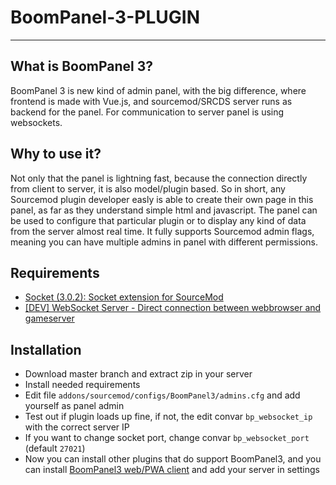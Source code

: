 # BoomPanel-3-PLUGIN
---

## What is BoomPanel 3?
BoomPanel 3 is new kind of admin panel, with the big difference, where frontend is made with Vue.js, and 
sourcemod/SRCDS server runs as backend for the panel. For communication to server panel is using websockets.


## Why to use it?
Not only that the panel is lightning fast, because the connection directly from client to server, it is also model/plugin based. So in short, any Sourcemod plugin developer easly is able to create their own page in this panel, as far as they understand simple html and javascript. The panel can be used to configure that particular plugin or to display any kind of data from the server almost real time. It fully supports Sourcemod admin flags, meaning you can have multiple admins in panel with different permissions.


## Requirements
* [Socket (3.0.2): Socket extension for SourceMod](https://github.com/JoinedSenses/sm-ext-socket/releases)
* [[DEV] WebSocket Server - Direct connection between webbrowser and gameserver](https://forums.alliedmods.net/showthread.php?t=182615)

## Installation
* Download master branch and extract zip in your server
* Install needed requirements
* Edit file `addons/sourcemod/configs/BoomPanel3/admins.cfg` and add yourself as panel admin
* Test out if plugin loads up fine, if not, the edit convar `bp_websocket_ip` with the correct server IP
* If you want to change socket port, change convar `bp_websocket_port` (default `27021`)
* Now you can install other plugins that do support BoomPanel3, and you can install [BoomPanel3 web/PWA client](https://boompanel.com) and add your server in settings
